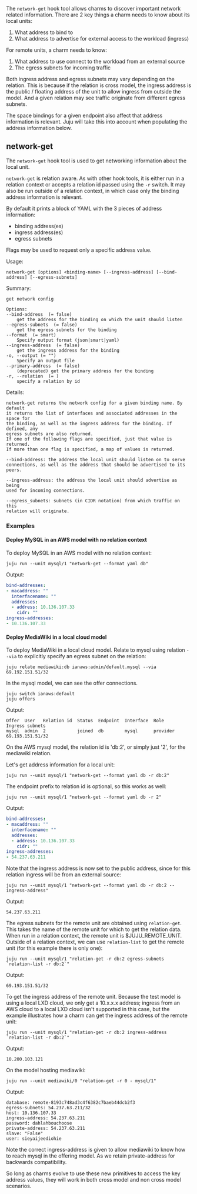The `network-get` hook tool allows charms to discover important network related information. There are 2 key things a charm needs to know about its local units:

1.  What address to bind to
2.  What address to advertise for external access to the workload (ingress)

For remote units, a charm needs to know:

1.  What address to use connect to the workload from an external source
2.  The egress subnets for incoming traffic

Both ingress address and egress subnets may vary depending on the relation. This is because if the relation is cross model, the ingress address is the public / floating address of the unit to allow ingress from outside the model. And a given relation may see traffic originate from different egress subnets.

The space bindings for a given endpoint also affect that address information is relevant. Juju will take this into account when populating the address information below.

<h2 id="heading--network-get">network-get</h2>

The `network-get` hook tool is used to get networking information about the local unit.

`network-get` is relation aware. As with other hook tools, it is either run in a relation context or accepts a relation id passed using the `-r` switch. It may also be run outside of a relation context, in which case only the binding address information is relevant.

By default it prints a block of YAML with the 3 pieces of address information:

-   binding address(es)
-   ingress address(es)
-   egress subnets

Flags may be used to request only a specific address value.

Usage:

`network-get [options] <binding-name> [--ingress-address] [--bind-address] [--egress-subnets]`

Summary:

``` text
get network config

Options:
--bind-address  (= false)
    get the address for the binding on which the unit should listen
--egress-subnets  (= false)
    get the egress subnets for the binding
--format  (= smart)
    Specify output format (json|smart|yaml)
--ingress-address  (= false)
    get the ingress address for the binding
-o, --output (= "")
    Specify an output file
--primary-address  (= false)
    (deprecated) get the primary address for the binding
-r, --relation  (= )
    specify a relation by id
```

Details:

``` text
network-get returns the network config for a given binding name. By default
it returns the list of interfaces and associated addresses in the space for
the binding, as well as the ingress address for the binding. If defined, any
egress subnets are also returned.
If one of the following flags are specified, just that value is returned.
If more than one flag is specified, a map of values is returned.

--bind-address: the address the local unit should listen on to serve
connections, as well as the address that should be advertised to its peers.

--ingress-address: the address the local unit should advertise as being
used for incoming connections.

--egress_subnets: subnets (in CIDR notation) from which traffic on this
relation will originate.
```

<h3 id="heading--examples">Examples</h3>

<h4 id="heading--deploy-mysql-in-an-aws-model-with-no-relation-context">Deploy MySQL in an AWS model with no relation context</h4>

To deploy MySQL in an AWS model with no relation context:

``` text
juju run --unit mysql/1 "network-get --format yaml db"
```

Output:

``` yaml
bind-addresses:
- macaddress: ""
  interfacename: ""
  addresses:
  - address: 10.136.107.33
    cidr: ""
ingress-addresses:
- 10.136.107.33
```

<h4 id="heading--deploy-mediawiki-in-a-local-cloud-model">Deploy MediaWiki in a local cloud model</h4>

To deploy MediaWiki in a local cloud model. Relate to mysql using relation `--via` to explicitly specify an egress subnet on the relation:

``` text
juju relate mediawiki:db ianaws:admin/default.mysql --via 69.192.151.51/32
```

In the mysql model, we can see the offer connections.

``` text
juju switch ianaws:default
juju offers 
```

Output:

``` text
Offer  User   Relation id  Status  Endpoint  Interface  Role      Ingress subnets
mysql  admin  2            joined  db        mysql      provider  69.193.151.51/32
```

On the AWS mysql model, the relation id is 'db:2', or simply just '2', for the mediawiki relation.

Let's get address information for a local unit:

``` text
juju run --unit mysql/1 "network-get --format yaml db -r db:2"
```

The endpoint prefix to relation id is optional, so this works as well:

``` text
juju run --unit mysql/1 "network-get --format yaml db -r 2"
```

Output:

``` yaml
bind-addresses:
- macaddress: ""
  interfacename: ""
  addresses:
  - address: 10.136.107.33
    cidr: ""
ingress-addresses:
- 54.237.63.211
```

Note that the ingress address is now set to the public address, since for this relation ingress will be from an external source:

``` text
juju run --unit mysql/1 "network-get --format yaml db -r db:2 --ingress-address"
```

Output:

``` text
54.237.63.211
```

The egress subnets for the remote unit are obtained using `relation-get`. This takes the name of the remote unit for which to get the relation data. When run in a relation context, the remote unit is $JUJU_REMOTE_UNIT. Outside of a relation context, we can use `relation-list` to get the remote unit (for this example there is only one):

``` text
juju run --unit mysql/1 "relation-get -r db:2 egress-subnets `relation-list -r db:2`"
```

Output:

``` text
69.193.151.51/32
```

To get the ingress address of the remote unit. Because the test model is using a local LXD cloud, we only get a 10.x.x.x address; ingress from an AWS cloud to a local LXD cloud isn't supported in this case, but the example illustrates how a charm can get the ingress address of the remote unit:

``` text
juju run --unit mysql/1 "relation-get -r db:2 ingress-address `relation-list -r db:2`"
```

Output:

``` text
10.200.103.121
```

On the model hosting mediawiki:

``` text
juju run --unit mediawiki/0 "relation-get -r 0 - mysql/1"
```

Output:

``` text
database: remote-8193c748ad3c4f6382c7baeb44dcb2f3
egress-subnets: 54.237.63.211/32
host: 10.136.107.33
ingress-address: 54.237.63.211
password: dahlahbouchoose
private-address: 54.237.63.211
slave: "False"
user: sieyaijeediohie
```

Note the correct ingress-address is given to allow mediawiki to know how to reach mysql in the offering model. As we retain private-address for backwards compatibility.

So long as charms evolve to use these new primitives to access the key address values, they will work in both cross model and non cross model scenarios.
